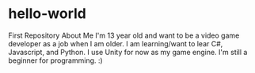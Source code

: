 # hello-world
First Repository
About Me
I'm 13 year old and want to be a video game developer as a job when I am older. I am learning/want to lear C#, Javascript, and Python. I use Unity for now as my game engine. I'm still a beginner for programming. :)
